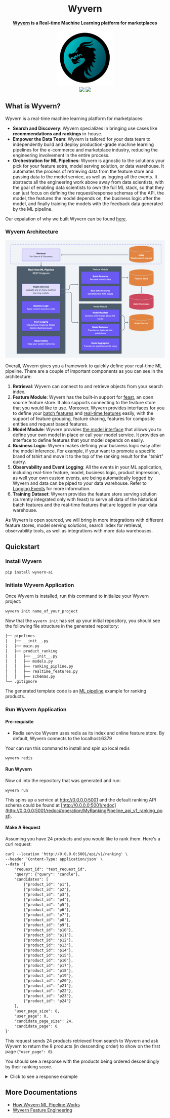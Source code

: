 <h1 align="center">Wyvern</h1>

<div align="center">

**[Wyvern](https://docs.wyvern.ai) is a Real-time Machine Learning platform for marketplaces**

</div>

<div align="center">
  <img src="/docs/wyvern_logo.jpg" width="180px" alt="bentoml" />
</div>

<div align="center">
  <a href="https://join.slack.com/t/wyvernai/shared_invite/zt-22nu62m6f-duK46NyhIINsdjKJct1hqg"><img src="https://badgen.net/badge/join/slack/blue?icon=slack"/></a>
  <a href="https://github.com/Wyvern-AI/wyvern/blob/main/LICENSE"><img src="https://badgen.net/badge/License/Elv2/green?icon=github"/></a>
</div>

## What is Wyvern?

Wyvern is a real-time machine learning platform for marketplaces:

- **Search and Discovery**: Wyvern specializes in bringing use cases like **recommendations and rankings** in-house.
- **Empower the Data Team**: Wyvern is tailored for your data team to independently build and deploy production-grade machine learning pipelines for the e-commerce and marketplace industry, reducing the engineering involvement in the entire process.
- **Orchestration for ML Pipelines**: Wyvern is agnostic to the solutions your pick for your feature sotre, model serving solution, or data warehouse. It automates the process of retrieving data from the feature store and passing data to the model service, as well as logging all the events. It abstracts all the engineering work above away from data scientists, with the goal of enabling data scientists to own the full ML stack, so that they can just focus on defining the request/response schemas of the API, the model, the features the model depends on, the business logic after the model, and finally training the models with the feedback data generated by the ML pipeline.

Our expalation of why we built Wyvern can be found [here](https://docs.wyvern.ai/why).

### Wyvern Architecture

![Wyvern Architecture](/docs/wyvern_architecture.png)

Overall, Wyvern gives you a framework to quickly define your real-time ML pipeline. There are a couple of important components as you can see in the architecture:

1. **Retrieval**: Wyvern can connect to and retrieve objects from your search index.
2. **Feature Module**: Wyvern has the built-in support for [feast](https://feast.dev/), an open source feature store. It also supports connecting to the feature store that you would like to use. Moreover, Wyvern provides interfaces for you to define your [batch features](/batch_feature) and [real-time features](/realtime_feature) easily, with the support of feature grouping, feature sharing, features for composite entities and request based features.
3. **Model Module**: Wyvern provides [the model interface](/model_service#define-the-whole-model) that allows you to define your own model in place or call your model service. It provides an interface to define features that your model depends on easily.
4. **Business Logic**: Wyvern makes defining your business logic easy after the model inference. For example, if your want to promote a specific brand of tshirt and move it to the top of the ranking result for the "tshirt" query.
5. **Observability and Event Logging**: All the events in your ML application, including real-time feature, model, business logic, product impression, as well your own custom events, are being automatically logged by Wyvern and data can be piped to your data warehouse. Refer to [Logging Events](/logging_events) for more information.
6. **Training Dataset**: Wyvern provides the feature store serving solution (currently integrated only with feast) to serve all data of the historical batch features and the real-time features that are logged in your data warehouse.

As Wyvern is open sourced, we will bring in more integrations with different feature stores, model serving solutions, search index for retrieval, observability tools, as well as integrations with more data warehouses.

## Quickstart

### Install Wyvern

```
pip install wyvern-ai
```

### Initiate Wyvern Application

Once Wyvern is installed, run this command to initialize your Wyvern project:

```
wyvern init name_of_your_project
```

Now that the `wyvern init` has set up your initial repository, you should see the following file structure in the generated repository:

```
├── pipelines
│   ├── __init__.py
│   ├── main.py
│   ├── product_ranking
│   │   ├── __init__.py
│   │   ├── models.py
│   │   ├── ranking_pipline.py
│   │   ├── realtime_features.py
│   │   ├── schemas.py
└── .gitignore
```

The generated template code is an [ML pipeline](https://docs.wyvern.ai/ml_pipeline) example for ranking products.

### Run Wyvern Application

#### Pre-requisite

- Redis service
  Wyvern uses redis as its index and online feature store. By default, Wyvern connects to the localhost:6379

Your can run this command to install and spin up local redis

```
wyvern redis
```

#### Run Wyvern

Now cd into the repository that was generated and run:

```
wyvern run
```

This spins up a service at http://0.0.0.0:5001 and the default ranking API schema could be found at [http://0.0.0.0:5001/redoc](http://0.0.0.0:5001/redoc#operation/MyRankingPipeline_api_v1_ranking_post).

#### Make A Request

Assuming you have 24 products and you would like to rank them. Here's a curl request:

```
curl --location 'http://0.0.0.0:5001/api/v1/ranking' \
--header 'Content-Type: application/json' \
--data '{
    "request_id": "test_request_id",
    "query": {"query": "candle"},
    "candidates": [
        {"product_id": "p1"},
        {"product_id": "p2"},
        {"product_id": "p3"},
        {"product_id": "p4"},
        {"product_id": "p5"},
        {"product_id": "p6"},
        {"product_id": "p7"},
        {"product_id": "p8"},
        {"product_id": "p9"},
        {"product_id": "p10"},
        {"product_id": "p11"},
        {"product_id": "p12"},
        {"product_id": "p13"},
        {"product_id": "p14"},
        {"product_id": "p15"},
        {"product_id": "p16"},
        {"product_id": "p17"},
        {"product_id": "p18"},
        {"product_id": "p19"},
        {"product_id": "p20"},
        {"product_id": "p21"},
        {"product_id": "p22"},
        {"product_id": "p23"},
        {"product_id": "p24"}
    ],
    "user_page_size": 8,
    "user_page": 0,
    "candidate_page_size": 24,
    "candidate_page": 0
}'
```

This request sends 24 products retrieved from search to Wyvern and ask Wyvern to return the 8 products (in descending order) to show on the first page (`"user_page": 0`).

You should see a response with the products being ordered descendingly by their ranking score.

<details>
<summary>Click to see a response example</summary>

```
{
  "ranked_candidates": [
    {
      "candidate_id": "p9",
      "ranked_score": 43.13991415724884
    },
    {
      "candidate_id": "p18",
      "ranked_score": 42.314880208313376
    },
    {
      "candidate_id": "p17",
      "ranked_score": 41.62010469362527
    },
    {
      "candidate_id": "p3",
      "ranked_score": 40.48391586690772
    },
    {
      "candidate_id": "p19",
      "ranked_score": 39.82504624652922
    },
    {
      "candidate_id": "p24",
      "ranked_score": 39.10042317690844
    },
    {
      "candidate_id": "p11",
      "ranked_score": 38.670359237541945
    },
    {
      "candidate_id": "p21",
      "ranked_score": 37.27313489135458
    }
  ]
}
```

</details>

## More Documentations

- [How Wyvern ML Pipeline Works](https://docs.wyvern.ai/ml_pipeline)
- [Wyvern Feature Engineering](https://docs.wyvern.ai/feature_engineering_overview)
